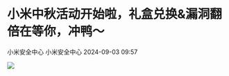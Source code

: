 #  小米中秋活动开始啦，礼盒兑换&漏洞翻倍在等你，冲鸭～   
小米安全中心  小米安全中心   2024-09-03 09:57  
  
![](https://mmbiz.qpic.cn/mmbiz_png/zabS4D3Aq59IAXElAWTpAjotrQRfkEu98P0DlpciaxZzlXtrg9s6tEqXsWUdgBiber7XWBOgWAfvX6q7vG92eBCg/640?wx_fmt=png&from=appmsg "")  
  
  

